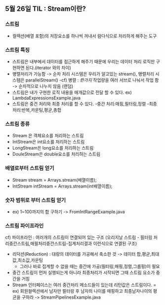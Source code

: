 ## 5월 26일 TIL : Stream이란?
### 스트림
- 컬렉션(배열 포함)의 저장요소를 하나씩 꺼내서 람다식으로 처리하게 해주는 도구

### 스트림 특징
- 스트림은 내부에서 데이터를 접근하게 해주기 때문에 우리는 데이터 처리 로직만 구현하면 된다.(iterator 와의 차이)
- 병렬처리가 가능함 -> 순차 처리 시스템은 우리가 알고있는 stream(), 병렬처리 시스템은 parallelStream()
    -cf) 병렬 : *한가지* 작업량을 여러 서브로 나눠서 작업 함 -> 순차적으로 나누지 않음 (랜덤)
- 스트림은 내가 구현한 로직 내용을 매개값으로 전달 할 수 있다. ex) LambdaExpressionsExample.java
- 스트림은 중건 처리와 최종 처리를 할 수 있다.
    -중간 처리:매핑,필터링,정렬
    -최종 처리:반복,카운팅,평균,총합

### 스트림 종류
- Stream 은 객체요소를 처리하는 스트림
- IntStream은 int요소를 처리하는 스트림
- LongStream은 long요소를 처리하는 스트림
- DouleStream은 double요소를 처리하는 스트림

### 배열로부터 스트림 얻기
- Stream<T> stream = Arrays.stream(배열이름);
- IntStream intStream = Arrays.stream(int배열이름);

### 숫자 범위로 부터 스트림 얻기
- ex) 1~100까지의 합 구하기 -> FromIntRangeExample.java

### 스트림 파이프라인
cf) 파이프라인 : 여러개의 스트림이 연결되어 있는 구조 (오리지날 스트림 - 필터링 처리중간스트림,매필처리중간스트림-집계처리결과 이런식으로 연결된 구조)
- 리덕션(Reduction) : 대량의 데이터를 가공해서 축소한 것 -> 데이터 합,평균,최대값,최소값,카운팅
    - 그러나 바로 집계할 수 없을 때는 중간에 가공(필터링,매핑,정렬,그룹핑)이 필요
- 중간 스트림이 먼저 실행되는게 아니라 최종처리가 시작되면 그때 스트림 요소가 중간을 거침
- Stream 인터페이스는 여러 중간처리 메소드들이 있는데 리턴값은 스트림이다.
    = ex) 회원컬렉션에서 남자만 필터링 후 남자의 나이를 매핑하고 최종남자나이의 평균을 구하라 -> StreamPipelinesExample.java
    